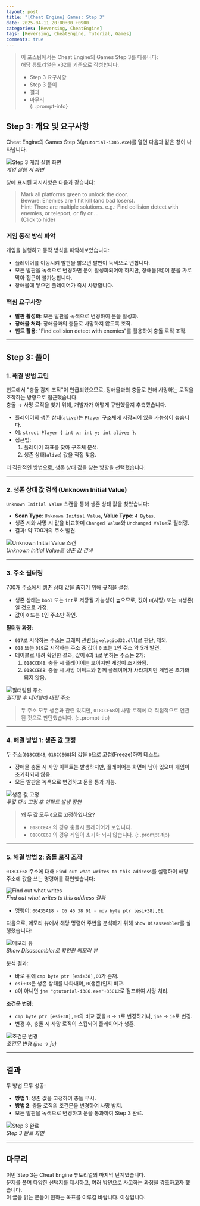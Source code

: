 ```yaml
---
layout: post
title: "[Cheat Engine] Games: Step 3"
date: 2025-04-11 20:00:00 +0900
categories: [Reversing, CheatEngine]
tags: [Reversing, CheatEngine, Tutorial, Games]
comments: true
---
```


> 이 포스팅에서는 Cheat Engine의 Games Step 3를 다룹니다: <br> 해당 튜토리얼은 x32를 기준으로 작성합니다.
>  
> - Step 3 요구사항  
> - Step 3 풀이  
> - 결과  
> - 마무리  
{: .prompt-info}

## Step 3: 개요 및 요구사항
Cheat Engine의 Games Step 3(`gtutorial-i386.exe`)를 열면 다음과 같은 창이 나타납니다.

![Step 3 게임 실행 화면](assets/img/CheatEngine/Games3/1.png)  
*게임 실행 시 화면*

창에 표시된 지시사항은 다음과 같습니다:

> Mark all platforms green to unlock the door.  
> Beware: Enemies are 1 hit kill (and bad losers).  
> Hint: There are multiple solutions. e.g.: Find collision detect with enemies, or teleport, or fly or ...  
> (Click to hide)

### 게임 동작 방식 파악
게임을 실행하고 동작 방식을 파악해보았습니다:
- 플레이어를 이동시켜 발판을 밟으면 발판이 녹색으로 변합니다.
- 모든 발판을 녹색으로 변경하면 문이 활성화되어야 하지만, 장애물(적)이 문을 가로막아 접근이 불가능합니다.
- 장애물에 닿으면 플레이어가 즉시 사망합니다.

### 핵심 요구사항
- **발판 활성화**: 모든 발판을 녹색으로 변경하여 문을 활성화.
- **장애물 처리**: 장애물과의 충돌로 사망하지 않도록 조작.
- **힌트 활용**: "Find collision detect with enemies"를 활용하여 충돌 로직 조작.

---

## Step 3: 풀이

### 1. 해결 방법 고민
힌트에서 "충돌 감지 조작"이 언급되었으므로, 장애물과의 충돌로 인해 사망하는 로직을 조작하는 방향으로 접근했습니다.  
충돌 → 사망 로직을 찾기 위해, 개발자가 어떻게 구현했을지 추측했습니다.
- 플레이어의 생존 상태(`alive`)는 `Player` 구조체에 저장되어 있을 가능성이 높습니다.
- 예: `struct Player { int x; int y; int alive; }`.
- 접근법:
  1. 플레이어 좌표를 찾아 구조체 분석.
  2. 생존 상태(`alive`) 값을 직접 찾음.

더 직관적인 방법으로, 생존 상태 값을 찾는 방향을 선택했습니다.

---

### 2. 생존 상태 값 검색 (Unknown Initial Value)
`Unknown Initial Value` 스캔을 통해 생존 상태 값을 찾았습니다:
- **Scan Type**: `Unknown Initial Value`, **Value Type**: `4 Bytes`.
- 생존 시와 사망 시 값을 비교하며 `Changed Value`와 `Unchanged Value`로 필터링.
- 결과: 약 700개의 주소 발견.

![Unknown Initial Value 스캔](assets/img/CheatEngine/Games3/2.png)  
*Unknown Initial Value로 생존 값 검색*

---

### 3. 주소 필터링
700개 주소에서 생존 상태 값을 좁히기 위해 규칙을 설정:
- 생존 상태는 `bool` 또는 `int`로 저장될 가능성이 높으므로, 값이 `0`(사망) 또는 `1`(생존)일 것으로 가정.
- 값이 `0` 또는 `1`인 주소만 확인.

**필터링 과정**:
- `017`로 시작하는 주소는 그래픽 관련(`igxelpgicd32.dll`)로 판단, 제외.
- `018` 또는 `019`로 시작하는 주소 중 값이 `0` 또는 `1`인 주소 약 5개 발견.
- 테이블로 내려 확인한 결과, 값이 `0`과 `1`로 변하는 주소는 2개:
  1. `018CCE48`: 충돌 시 플레이어는 보이지만 게임이 초기화됨.
  2. `018CCE68`: 충돌 시 사망 이펙트와 함께 플레이어가 사라지지만 게임은 초기화되지 않음.

![필터링된 주소](assets/img/CheatEngine/Games3/3.png)  
*필터링 후 테이블에 내린 주소*

> 두 주소 모두 생존과 관련 있지만, `018CCE68`이 사망 로직에 더 직접적으로 연관된 것으로 판단했습니다.
{: .prompt-tip}

---

### 4. 해결 방법 1: 생존 값 고정
두 주소(`018CCE48`, `018CCE68`)의 값을 `0`으로 고정(Freeze)하여 테스트:
- 장애물 충돌 시 사망 이펙트는 발생하지만, 플레이어는 화면에 남아 있으며 게임이 초기화되지 않음.
- 모든 발판을 녹색으로 변경하고 문을 통과 가능.

![생존 값 고정](assets/img/CheatEngine/Games3/4.png)  
*두값 다 `0` 고정 후 이펙트 발생 장면*

> **왜 두 값 모두 `0`으로 고정하였나요?**
> - `018CCE48` 의 경우 충돌시 플레이어가 보입니다.
> - `018CCE68` 의 경우 게임이 초기화 되지 않습니다.
{: .prompt-tip}
---

### 5. 해결 방법 2: 충돌 로직 조작
`018CCE68` 주소에 대해 `Find out what writes to this address`를 실행하여 해당 주소에 값을 쓰는 명령어를 확인했습니다:

![Find out what writes](assets/img/CheatEngine/Games3/5.png)  
*Find out what writes to this address 결과*

- 명령어: `00435A18 - C6 46 38 01 - mov byte ptr [esi+38],01`.

다음으로, 메모리 뷰에서 해당 명령어 주변을 분석하기 위해 `Show Disassembler`를 실행했습니다:

![메모리 뷰](assets/img/CheatEngine/Games3/6.png)  
*Show Disassembler로 확인한 메모리 뷰*

분석 결과:
- 바로 위에 `cmp byte ptr [esi+38],00`가 존재.
- `esi+38`은 생존 상태를 나타내며, `0`(생존)인지 비교.
- `0`이 아니면 `jne "gtutorial-i386.exe"+35C12`로 점프하여 사망 처리.

**조건문 변경**:
- `cmp byte ptr [esi+38],00`의 비교 값을 `0` → `1`로 변경하거나, `jne` → `je`로 변경.
- 변경 후, 충돌 시 사망 로직이 스킵되어 플레이어가 생존.

![조건문 변경](assets/img/CheatEngine/Games3/7.png)  
*조건문 변경 (jne → je)*

---

## 결과
두 방법 모두 성공:
- **방법 1**: 생존 값을 고정하여 충돌 무시.
- **방법 2**: 충돌 로직의 조건문을 변경하여 사망 방지.
- 모든 발판을 녹색으로 변경하고 문을 통과하여 Step 3 완료.

![Step 3 완료](assets/img/CheatEngine/Games3/8.png)  
*Step 3 완료 화면*

---

## 마무리
이번 Step 3는 Cheat Engine 튜토리얼의 마지막 단계였습니다.  
문제를 풀며 다양한 선택지를 제시하고, 여러 방면으로 사고하는 과정을 강조하고자 했습니다.  
이 글을 읽는 분들이 원하는 목표를 이루길 바랍니다. 이상입니다.